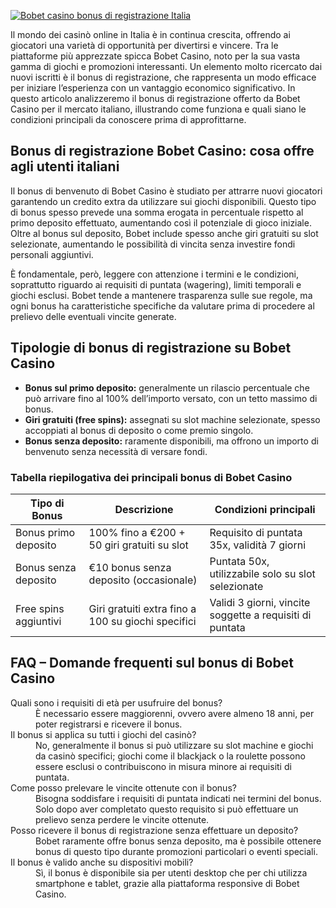 [![Bobet casino bonus di registrazione Italia](https://123-caf.pages.dev/gitsignup.png)](https://vrmoo.ru/Bt82HjjY)

<div>     <p>Il mondo dei casinò online in Italia è in continua crescita, offrendo ai giocatori una varietà di opportunità per divertirsi e vincere. Tra le piattaforme più apprezzate spicca Bobet Casino, noto per la sua vasta gamma di giochi e promozioni interessanti. Un elemento molto ricercato dai nuovi iscritti è il bonus di registrazione, che rappresenta un modo efficace per iniziare l’esperienza con un vantaggio economico significativo. In questo articolo analizzeremo il bonus di registrazione offerto da Bobet Casino per il mercato italiano, illustrando come funziona e quali siano le condizioni principali da conoscere prima di approfittarne.</p>        <h2>Bonus di registrazione Bobet Casino: cosa offre agli utenti italiani</h2>     <p>Il bonus di benvenuto di Bobet Casino è studiato per attrarre nuovi giocatori garantendo un credito extra da utilizzare sui giochi disponibili. Questo tipo di bonus spesso prevede una somma erogata in percentuale rispetto al primo deposito effettuato, aumentando così il potenziale di gioco iniziale. Oltre al bonus sul deposito, Bobet include spesso anche giri gratuiti su slot selezionate, aumentando le possibilità di vincita senza investire fondi personali aggiuntivi. </p>        <p>È fondamentale, però, leggere con attenzione i termini e le condizioni, soprattutto riguardo ai requisiti di puntata (wagering), limiti temporali e giochi esclusi. Bobet tende a mantenere trasparenza sulle sue regole, ma ogni bonus ha caratteristiche specifiche da valutare prima di procedere al prelievo delle eventuali vincite generate.</p>        <h2>Tipologie di bonus di registrazione su Bobet Casino</h2>     <ul>       <li><strong>Bonus sul primo deposito:</strong> generalmente un rilascio percentuale che può arrivare fino al 100% dell’importo versato, con un tetto massimo di bonus.</li>       <li><strong>Giri gratuiti (free spins):</strong> assegnati su slot machine selezionate, spesso accoppiati al bonus di deposito o come premio singolo.</li>       <li><strong>Bonus senza deposito:</strong> raramente disponibili, ma offrono un importo di benvenuto senza necessità di versare fondi.</li>     </ul>        <h3>Tabella riepilogativa dei principali bonus di Bobet Casino</h3>     <table>       <thead>         <tr>           <th>Tipo di Bonus</th>           <th>Descrizione</th>           <th>Condizioni principali</th>         </tr>       </thead>       <tbody>         <tr>           <td>Bonus primo deposito</td>           <td>100% fino a €200 + 50 giri gratuiti su slot</td>           <td>Requisito di puntata 35x, validità 7 giorni</td>         </tr>         <tr>           <td>Bonus senza deposito</td>           <td>€10 bonus senza deposito (occasionale)</td>           <td>Puntata 50x, utilizzabile solo su slot selezionate</td>         </tr>         <tr>           <td>Free spins aggiuntivi</td>           <td>Giri gratuiti extra fino a 100 su giochi specifici</td>           <td>Validi 3 giorni, vincite soggette a requisiti di puntata</td>         </tr>       </tbody>     </table>        <h2>FAQ – Domande frequenti sul bonus di Bobet Casino</h2>     <dl>       <dt>Quali sono i requisiti di età per usufruire del bonus?</dt>       <dd>È necessario essere maggiorenni, ovvero avere almeno 18 anni, per poter registrarsi e ricevere il bonus.</dd>          <dt>Il bonus si applica su tutti i giochi del casinò?</dt>       <dd>No, generalmente il bonus si può utilizzare su slot machine e giochi da casinò specifici; giochi come il blackjack o la roulette possono essere esclusi o contribuiscono in misura minore ai requisiti di puntata.</dd>          <dt>Come posso prelevare le vincite ottenute con il bonus?</dt>       <dd>Bisogna soddisfare i requisiti di puntata indicati nei termini del bonus. Solo dopo aver completato questo requisito si può effettuare un prelievo senza perdere le vincite ottenute.</dd>          <dt>Posso ricevere il bonus di registrazione senza effettuare un deposito?</dt>       <dd>Bobet raramente offre bonus senza deposito, ma è possibile ottenere bonus di questo tipo durante promozioni particolari o eventi speciali.</dd>          <dt>Il bonus è valido anche su dispositivi mobili?</dt>       <dd>Sì, il bonus è disponibile sia per utenti desktop che per chi utilizza smartphone e tablet, grazie alla piattaforma responsive di Bobet Casino.</dd>     </dl>   </div>